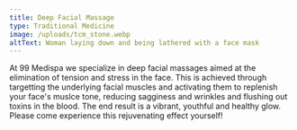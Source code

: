 ```yaml
---
title: Deep Facial Massage
type: Traditional Medicine
image: /uploads/tcm_stone.webp
altText: Woman laying down and being lathered with a face mask
---
```

At 99 Medispa we specialize in deep facial massages aimed at the elimination of tension and stress in the face. This is achieved through targetting the underlying facial muscles and activating them to replenish your face's muslce tone, reducing sagginess and wrinkles and flushing out toxins in the blood. The end result is a vibrant, youthful and healthy glow. Please come experience this rejuvenating effect yourself!